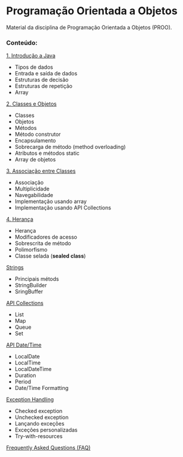 # Programação Orientada a Objetos 
Material da disciplina de Programação Orientada a Objetos (PROO).

### Conteúdo:
[1. Introdução a Java](https://github.com/pdalbem/POO/tree/main/1.%20Introdu%C3%A7%C3%A3o%20a%20Java)
* Tipos de dados
* Entrada e saída de dados
* Estruturas de decisão
* Estruturas de repetição
* Array

[2. Classes e Objetos](https://github.com/pdalbem/POO/tree/main/2.%20Classes%20e%20Objetos)
* Classes
* Objetos
* Métodos
* Método construtor
* Encapsulamento
* Sobrecarga de método (method overloading)
* Atributos e métodos static
* Array de objetos

[3. Associação entre Classes](https://github.com/pdalbem/POO/tree/main/3.%20Associa%C3%A7%C3%A3o%20entre%20Classes)
* Associação
* Multiplicidade
* Navegabilidade
* Implementação usando array
* Implementação usando API Collections

[4. Herança](https://github.com/pdalbem/POO/tree/main/4.%20Heran%C3%A7a)
* Herança
* Modificadores de acesso
* Sobrescrita de método
* Polimorfismo
* Classe selada (__sealed class__)

[Strings](https://github.com/pdalbem/POO/tree/main/Strings)
* Principais métods
* StringBuilder
* SringBuffer

[API Collections](https://github.com/pdalbem/POO/tree/main/Collections)
* List
* Map
* Queue
* Set

[API Date/Time](https://github.com/pdalbem/POO/tree/main/DateTime)
* LocalDate
* LocalTime
* LocalDateTime
* Duration
* Period
* Date/Time Formatting

[Exception Handling](https://github.com/pdalbem/POO/tree/main/Exceptions)
* Checked exception
* Unchecked exception
* Lançando exceções
* Exceções personalizadas
* Try-with-resources

[Frequently Asked Questions (FAQ)](FAQ.md)
